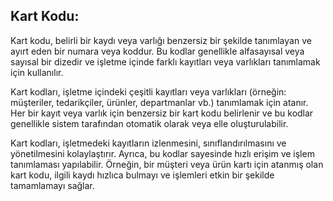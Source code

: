 
## Kart Kodu:

Kart kodu, belirli bir kaydı veya varlığı benzersiz bir şekilde tanımlayan ve ayırt eden bir numara veya koddur.
Bu kodlar genellikle alfasayısal veya sayısal bir dizedir ve işletme içinde farklı kayıtları veya varlıkları tanımlamak için kullanılır.

Kart kodları, işletme içindeki çeşitli kayıtları veya varlıkları (örneğin: müşteriler, tedarikçiler, ürünler, departmanlar vb.) tanımlamak için atanır.
Her bir kayıt veya varlık için benzersiz bir kart kodu belirlenir ve bu kodlar genellikle sistem tarafından otomatik olarak veya elle oluşturulabilir.

Kart kodları, işletmedeki kayıtların izlenmesini, sınıflandırılmasını ve yönetilmesini kolaylaştırır.
Ayrıca, bu kodlar sayesinde hızlı erişim ve işlem tanımlaması yapılabilir.
Örneğin, bir müşteri veya ürün kartı için atanmış olan kart kodu, ilgili kaydı hızlıca bulmayı ve işlemleri etkin bir şekilde tamamlamayı sağlar.

